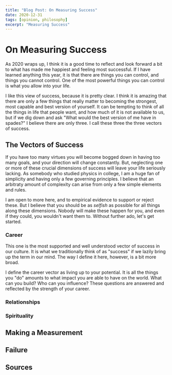 ```yaml
---
title: "Blog Post: On Measuring Success"
date: 2020-12-31
tags: [opinion, philosophy]
excerpt: "Measuring Success"
---
```

# On Measuring Success
As 2020 wraps up, I think it is a good time to reflect and look forward a bit to what has made me happiest and feeling most successful. 
If I have learned anything this year, it is that there are things you can control, and things you cannot control. 
One of the most powerful things you can control is what you allow into your life.  

I like this view of success, because it is pretty clear. 
I think it is amazing that there are only a few things that really matter to becoming the strongest, most capable and best version of yourself. 
It can be tempting to think of all the things in life that people want, and how much of it is not available to us, but if we dig down and ask "What would the best version of me have in spades?" I believe there are only three.
I call these three the three vectors of success.

## The Vectors of Success
If you have too many virtues you will become bogged down in having too many goals, and your direction will change constantly. 
But, neglecting one or more of these crucial dimensions of success will leave your life seriously lacking. 
As somebody who studied physics in college, I am a huge fan of simplicity and having only a few governing principles.
I believe that an arbitraty amount of complexity can arise from only a few simple elements and rules. 

I am open to more here, and to empirical evidence to support or reject these.
But I believe that you should be as *selfish* as possible for all things along these dimensions.
Nobody will make these happen for you, and even if they could, you wouldn't want them to.
Without further ado, let's get started.

### Career
This one is the most supported and well understood vector of success in our culture. 
It is what we traditionally think of as "success" if we lazily bring up the term in our mind.
The way I define it here, however, is a bit more broad.

I define the career vector as living up to your potential. 
It is all the things you "do" amounts to what impact you are able to have on the world.
What can you build? Who can you influence? These questions are answered and reflected by the strength of your career.



### Relationships
### Spirituality
## Making a Measurement
## Failure
## Sources
